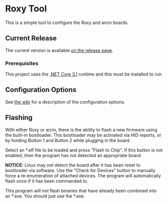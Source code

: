 # Roxy Tool

This is a simple tool to configure the Roxy and arcin boards.

## Current Release

The current version is available [on the release page](https://github.com/veroxzik/roxy-tool/releases).

### Prerequisites

This project uses the [.NET Core 3.1](https://dotnet.microsoft.com/en-us/download/dotnet/3.1) runtime and this must be installed to run.

## Configuration Options

See [the wiki](https://github.com/veroxzik/roxy-tool/wiki) for a description of the configuration options.

## Flashing

With either Roxy or arcin, there is the ability to flash a new firmware using the built-in bootloader. This bootloader may be activated via HID reports, or by holding Button 1 and Button 2 while plugging in the board.

Select an *.elf file to be loaded and press "Flash to Chip". If this button is not enabled, then the program has not detected an appropriate board.

**NOTICE:** Linux may not detect the board after it has been reset to bootloader via software. Use the "Check for Devices" button to manually force a re-enumeration of attached devices. The program will automatically flash once if it has been commanded to.

This program will *not* flash binaries that have already been combined into an *.exe. You should just use the *.exe.
